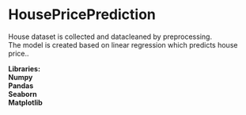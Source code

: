 # HousePricePrediction
House dataset is collected and datacleaned by preprocessing.<br>
The  model is created  based on linear regression which predicts house price..<br>

<b>Libraries:<br>
 <b>Numpy<br>
 <b>Pandas<br>
 <b>Seaborn<br>
 <b>Matplotlib 

